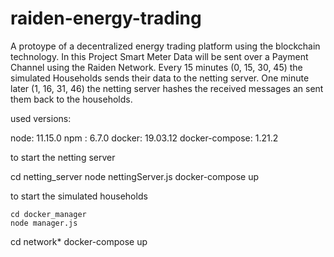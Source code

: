 # raiden-energy-trading
A protoype of a decentralized energy trading platform using the blockchain technology. In this Project Smart Meter Data will be sent over a Payment Channel using the Raiden Network. Every 15 minutes (0, 15, 30, 45) the simulated Households sends their data to the netting server. One minute later (1, 16, 31, 46) the netting server hashes the received messages an sent them back to the households. 

used versions:

node: 11.15.0
npm : 6.7.0
docker: 19.03.12
docker-compose: 1.21.2

to start the netting server

cd netting_server
node nettingServer.js
docker-compose up

to start the simulated households

```
cd docker_manager
node manager.js

```

cd network*
docker-compose up
